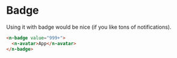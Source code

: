 # Badge

Using it with badge would be nice (if you like tons of notifications).

```html
<n-badge value="999+">
  <n-avatar>App</n-avatar>
</n-badge>
```

